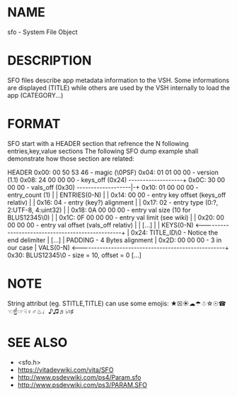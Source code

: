 # NAME
sfo - System File Object

# DESCRIPTION
SFO files describe app metadata information to the VSH.
Some informations are displayed (TITLE) while others
are used by the VSH internally to load the app (CATEGORY...)

# FORMAT
SFO start with a HEADER section that refrence the N following entries,key,value sections
The following SFO dump example shall demonstrate how those section are related:

  HEADER
    0x00: 00 50 53 46 - magic       (\0PSF)
    0x04: 01 01 00 00 - version     (1.1)
    0x08: 24 00 00 00 - keys_off    (0x24) -------------------+
    0x0C: 30 00 00 00 - vals_off    (0x30) -------------------|-+
    0x10: 01 00 00 00 - entry_count (1)                       | |
  ENTRIES(0-N)                                                | |
    0x14: 00 00       - entry key offset (keys_off relativ)   | |
    0x16: 04          - entry (key?) alignment                | |
    0x17: 02          - entry type (0:?, 2:UTF-8, 4:uint32)   | |
    0x18: 0A 00 00 00 - entry val size (10 for BLUS12345\\0)   | |
    0x1C: 0F 00 00 00 - entry val limit (see wiki)            | |
    0x20: 00 00 00 00 - entry val offset (vals_off relativ)   | |
    [...]                                                     | |
  KEYS(0-N) <-------------------------------------------------+ |
    0x24: TITLE_ID\\0  - Notice the end delimiter                |
    [...]                                                       |
  PADDING             - 4 Bytes alignment                       |
    0x2D: 00 00 00    - 3 in our case                           |
  VALS(0-N) <---------------------------------------------------+
    0x30: BLUS12345\0 - size = 10, offset = 0
    [...]
# NOTE
 String attribut (eg. STITLE,TITLE) can use some emojis:
   ★☒☀☁☂☃☆☉☎☜☝☞☟♀♂♨♩♪♫♬♭♮♯
# SEE ALSO
  - <sfo.h>
  - https://vitadevwiki.com/vita/SFO
  - http://www.psdevwiki.com/ps4/Param.sfo
  - http://www.psdevwiki.com/ps3/PARAM.SFO
